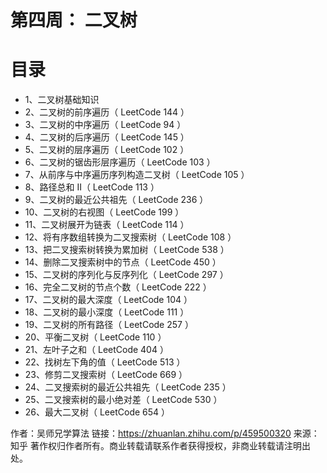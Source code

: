 # 第四周： 二叉树

# 目录
* 1、二叉树基础知识
* 2、二叉树的前序遍历（ LeetCode 144 ）
* 3、二叉树的中序遍历（ LeetCode 94 ）
* 4、二叉树的后序遍历（ LeetCode 145 ）
* 5、二叉树的层序遍历（ LeetCode 102 ）
* 6、二叉树的锯齿形层序遍历（ LeetCode 103 ）
* 7、从前序与中序遍历序列构造二叉树（ LeetCode 105 ）
* 8、路径总和 II（ LeetCode 113 ）
* 9、二叉树的最近公共祖先（ LeetCode 236 ）
* 10、二叉树的右视图（ LeetCode 199 ）
* 11、二叉树展开为链表（ LeetCode 114 ）
* 12、将有序数组转换为二叉搜索树（ LeetCode 108 ）
* 13、把二叉搜索树转换为累加树（ LeetCode 538 ）
* 14、删除二叉搜索树中的节点（ LeetCode 450 ）
* 15、二叉树的序列化与反序列化（ LeetCode 297 ）
* 16、完全二叉树的节点个数（ LeetCode 222 ）
* 17、二叉树的最大深度（ LeetCode 104 ）
* 18、二叉树的最小深度（ LeetCode 111 ）
* 19、二叉树的所有路径（ LeetCode 257 ）
* 20、平衡二叉树（ LeetCode 110 ）
* 21、左叶子之和（ LeetCode 404 ）
* 22、找树左下角的值（ LeetCode 513 ）
* 23、修剪二叉搜索树（ LeetCode 669 ）
* 24、二叉搜索树的最近公共祖先（ LeetCode 235 ）
* 25、二叉搜索树的最小绝对差（ LeetCode 530 ）
* 26、最大二叉树（ LeetCode 654 ）

作者：吴师兄学算法 链接：https://zhuanlan.zhihu.com/p/459500320 来源：知乎 著作权归作者所有。商业转载请联系作者获得授权，非商业转载请注明出处。
